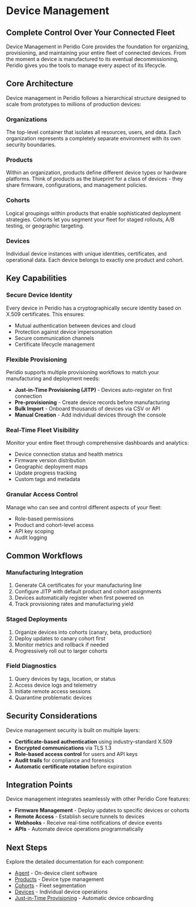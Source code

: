# Device Management

## Complete Control Over Your Connected Fleet

Device Management in Peridio Core provides the foundation for organizing, provisioning, and maintaining your entire fleet of connected devices. From the moment a device is manufactured to its eventual decommissioning, Peridio gives you the tools to manage every aspect of its lifecycle.

## Core Architecture

Device management in Peridio follows a hierarchical structure designed to scale from prototypes to millions of production devices:

### Organizations

The top-level container that isolates all resources, users, and data. Each organization represents a completely separate environment with its own security boundaries.

### Products

Within an organization, products define different device types or hardware platforms. Think of products as the blueprint for a class of devices - they share firmware, configurations, and management policies.

### Cohorts

Logical groupings within products that enable sophisticated deployment strategies. Cohorts let you segment your fleet for staged rollouts, A/B testing, or geographic targeting.

### Devices

Individual device instances with unique identities, certificates, and operational data. Each device belongs to exactly one product and cohort.

## Key Capabilities

### Secure Device Identity

Every device in Peridio has a cryptographically secure identity based on X.509 certificates. This ensures:

- Mutual authentication between devices and cloud
- Protection against device impersonation
- Secure communication channels
- Certificate lifecycle management

### Flexible Provisioning

Peridio supports multiple provisioning workflows to match your manufacturing and deployment needs:

- **Just-in-Time Provisioning (JITP)** - Devices auto-register on first connection
- **Pre-provisioning** - Create device records before manufacturing
- **Bulk Import** - Onboard thousands of devices via CSV or API
- **Manual Creation** - Add individual devices through the console

### Real-Time Fleet Visibility

Monitor your entire fleet through comprehensive dashboards and analytics:

- Device connection status and health metrics
- Firmware version distribution
- Geographic deployment maps
- Update progress tracking
- Custom tags and metadata

### Granular Access Control

Manage who can see and control different aspects of your fleet:

- Role-based permissions
- Product and cohort-level access
- API key scoping
- Audit logging

## Common Workflows

### Manufacturing Integration

1. Generate CA certificates for your manufacturing line
2. Configure JITP with default product and cohort assignments
3. Devices automatically register when first powered on
4. Track provisioning rates and manufacturing yield

### Staged Deployments

1. Organize devices into cohorts (canary, beta, production)
2. Deploy updates to canary cohort first
3. Monitor metrics and rollback if needed
4. Progressively roll out to larger cohorts

### Field Diagnostics

1. Query devices by tags, location, or status
2. Access device logs and telemetry
3. Initiate remote access sessions
4. Quarantine problematic devices

## Security Considerations

Device management security is built on multiple layers:

- **Certificate-based authentication** using industry-standard X.509
- **Encrypted communications** via TLS 1.3
- **Role-based access control** for users and API keys
- **Audit trails** for compliance and forensics
- **Automatic certificate rotation** before expiration

## Integration Points

Device management integrates seamlessly with other Peridio Core features:

- **Firmware Management** - Deploy updates to specific devices or cohorts
- **Remote Access** - Establish secure tunnels to devices
- **Webhooks** - Receive real-time notifications of device events
- **APIs** - Automate device operations programmatically

## Next Steps

Explore the detailed documentation for each component:

- [Agent](/peridio-core/device-management/agent) - On-device client software
- [Products](/peridio-core/device-management/products) - Device type management
- [Cohorts](/peridio-core/device-management/cohorts) - Fleet segmentation
- [Devices](/peridio-core/device-management/devices) - Individual device operations
- [Just-in-Time Provisioning](/peridio-core/device-management/just-in-time-provisioning) - Automatic device onboarding

